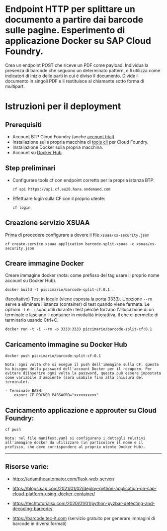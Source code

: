 # Endpoint HTTP per splittare un documento a partire dai barcode sulle pagine. Esperimento di applicazione Docker su SAP Cloud Foundry.

Crea un endpoint POST che riceve un PDF come payload. Individua la presenza di barcode che seguono un determinato pattern, e li utilizza come indicatori di inizio delle parti in cui è diviso il documento. Divide il documento in singoli PDF e li restituisce al chiamante sotto forma di multipart.

# Istruzioni per il deployment

## Prerequisiti
- Account BTP Cloud Foundry (anche [account trial](https://account.hanatrial.ondemand.com/trial/#/home/trial)).
- Installazione sulla propria macchina di [tools cli](https://github.com/cloudfoundry/cli/releases) per Cloud Foundry.
- Installazione Docker sulla propria macchina.
- Account su [Docker Hub](https://hub.docker.com/).

## Step preliminari

- Configurare tools cf con endpoint corretto per la propria istanza BTP:

	`cf api https://api.cf.eu20.hana.ondemand.com`

- Effettuare login sulla CF con il proprio utente:

	`cf login`

## Creazione servizio XSUAA

Prima di procedere configurare a dovere il file `xsuaa/xs-security.json`

`cf create-service xsuaa application barcode-split-xsuaa -c xsuaa/xs-security.json`

## Creare immagine Docker

Creare immagine docker (nota: come prefisso del tag usare il proprio nome account su Docker Hub).

`docker build -t piccimario/barcode-split-cf:0.1 .`

(facoltativo) Test in locale (viene esposta la porta 3333). L'opzione `--rm` serve a eliminare l'istanza (container) di test quando viene fermata. Le opzioni `-t` e `-i` sono utili durante i test perchè forzano l'allocazione di un terminale e lasciano il container in modalità interattiva, il che ci permette di terminarlo usando Ctrl+C.

`docker run -t -i --rm -p 3333:3333 piccimario/barcode-split-cf:0.1`

## Caricamento immagine su Docker Hub
`docker push piccimario/barcode-split-cf:0.1`

	Nota: ogni volta che si esegue il push dell'immagine sulla CF, questa ha bisogno della password dell'account Docker per il recupero. Per evitare diinserire ogni volta la password, questa può essere impostata come variabile d'ambiente (sarà usabile fino alla chiusura del terminale).

	- Terminale BASH:
		export CF_DOCKER_PASSWORD="xxxxxxxxxx"

## Caricamento applicazione e approuter su Cloud Foundry:

`cf push`

	Nota: nel file manifest.yaml si configurano i dettagli relativi all'immagine docker da utilizzare (in particolare il nome e il prefisso, che deve corrispondere al proprio utente Docker Hub).

---

## Risorse varie:

- https://adamtheautomator.com/flask-web-server/

- https://blogs.sap.com/2021/01/02/deploy-python-application-on-sap-cloud-platform-using-docker-container/

- https://techtutorialsx.com/2020/01/01/python-pyzbar-detecting-and-decoding-barcode/

- https://barcode.tec-it.com (servizio gratuito per generare immagini di barcode in diversi formati)